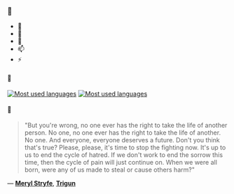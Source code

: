### 👋

- 🔭
- 🌱
- 💬
- 📫
- ⚡

#### 🧏

[![Most used languages](https://github-readme-stats-aynah.vercel.app/api/top-langs/?username=aynh&theme=solarized-dark&langs_count=6&layout=compact&hide_title=true)](https://github.com/anuraghazra/github-readme-stats#gh-dark-mode-only)
[![Most used languages](https://github-readme-stats-aynah.vercel.app/api/top-langs/?username=aynh&theme=solarized-light&langs_count=6&layout=compact&hide_title=true)](https://github.com/anuraghazra/github-readme-stats#gh-light-mode-only)

#### 💬

> "But you're wrong, no one ever has the right to take the life of another person. No one, no one ever has the right to take the life of another. No one. And everyone, everyone deserves a future. Don't you think that's true? Please, please, it's time to stop the fighting now. It's up to us to end the cycle of hatred. If we don't work to end the sorrow this time, then the cycle of pain will just continue on. When we were all born, were any of us made to steal or cause others harm?"

&mdash; [**Meryl Stryfe**](https://myanimelist.net/character.php?q=Meryl%20Stryfe&cat=character), [**Trigun**](https://myanimelist.net/search/all?q=Trigun&cat=all)
